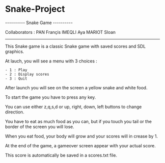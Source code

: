 # Snake-Project
---------- Snake Game ----------

Collaborators : PAN Françis
                IMEQLI Aya
                MARIOT Sloan

--------------------------------

This Snake game is a classic Snake game with saved scores and SDL graphics.

At lauch, you will see a menu with 3 choices :

	- 1 : Play
	- 2 : Display scores
	- 3 : Quit

After launch you will see on the screen a yellow snake and white food.

To start the game you have to press any key.

You can use either z,q,s,d or up, right, down, left buttons to change direction.

You have to eat as much food as you can, but if you touch you tail or the border of the screen you will lose.

When you eat food, your body will grow and your scores will in crease by 1.

At the end of the game, a gameover screen appear with your actual score.

This score is automatically be saved in a scores.txt file.
